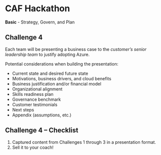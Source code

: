 # CAF Hackathon

**Basic** - Strategy, Govern, and Plan



## Challenge 4

Each team will be presenting a business case to the *customer’s senior leadership team* to justify adopting Azure.  

Potential considerations when building the presentation:

- Current state and desired future state
- Motivations, business drivers, and cloud benefits
- Business justification and/or financial model
- Organizational alignment
- Skills readiness plan
- Governance benchmark
- Customer testimonials
- Next steps
- Appendix (assumptions, etc.)

## Challenge 4 – Checklist

1. Captured content from Challenges 1 through 3 in a presentation format.
2. Sell it to your coach!
